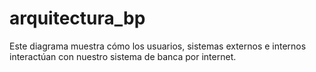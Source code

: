 # arquitectura_bp
Este diagrama muestra cómo los usuarios, sistemas externos e internos interactúan con nuestro sistema de banca por internet.
